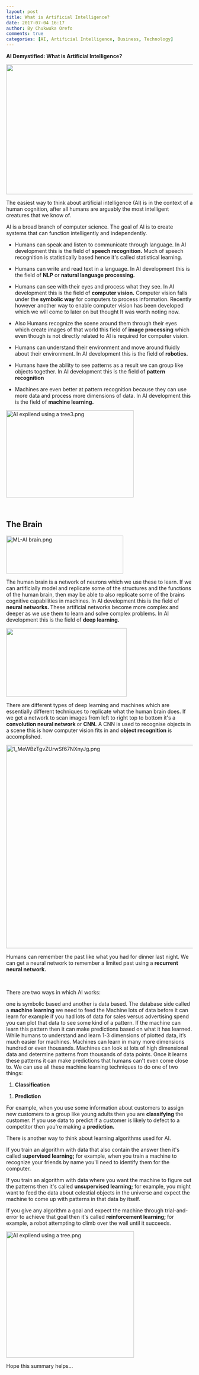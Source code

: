 ```yaml
---
layout: post
title: What is Artificial Intelligence?
date: 2017-07-04 16:17
author: By Chukwuka Orefo
comments: true
categories: [AI, Artificial Intelligence, Business, Technology]
---
```

<b>AI Demystified: What is Artificial Intelligence? </b>

<b><img title="" src="https://apragmatic.files.wordpress.com/2018/08/null1.png" alt="" width="624" height="350" /></b>

The easiest way to think about artificial intelligence (AI) is in the context of a human cognition, after all humans are arguably the most intelligent creatures that we know of.

AI is a broad branch of computer science. The goal of AI is to create systems that can function intelligently and independently.
<ul>
	<li>Humans can speak and listen to communicate through language. In AI development this is the field of <b>speech recognition.</b> Much of speech recognition is statistically based hence it's called statistical learning.</li>
</ul>
<ul>
	<li>Humans can write and read text in a language. In AI development this is the field of <b>NLP</b> or <b>natural language processing.</b></li>
</ul>
<ul>
	<li>Humans can see with their eyes and process what they see. In AI development this is the field of <b>computer vision.</b> Computer vision falls under the <b>symbolic way</b> for computers to process information. Recently however another way to enable computer vision has been developed which we will come to later on but thought It was worth noting now.</li>
</ul>
<ul>
	<li>Also Humans recognize the scene around them through their eyes which create images of that world this field of <b>image processing</b> which even though is not directly related to AI is required for computer vision.</li>
</ul>
<ul>
	<li>Humans can understand their environment and move around fluidly about their environment. In AI development this is the field of <b>robotics.</b></li>
</ul>
<ul>
	<li>Humans have the ability to see patterns as a result we can group like objects together. In AI development this is the field of <b>pattern recognition</b></li>
</ul>
<ul>
	<li>Machines are even better at pattern recognition because they can use more data and process more dimensions of data. In AI development this is the field of <b>machine learning.</b></li>
</ul>
<img class="alignnone size-full wp-image-136" src="https://apragmatic.files.wordpress.com/2017/07/ai-expliend-using-a-tree3.png" alt="AI expliend using a tree3.png" width="344" height="235" />

&nbsp;
<h2><b>The Brain</b></h2>
<img class="alignnone size-full wp-image-133" src="https://apragmatic.files.wordpress.com/2017/07/ml-ai-brain.png" alt="ML-AI brain.png" width="316" height="102" />

The human brain is a network of neurons which we use these to learn. If we can artificially model and replicate some of the structures and the functions of the human brain, then may be able to also replicate some of the brains cognitive capabilities in machines. In AI development this is the field of <b>neural networks. </b>These artificial networks become more complex and deeper as we use them to learn and solve complex problems. In AI development this is the field of <b>deep learning.</b>

<b><img title="" src="https://apragmatic.files.wordpress.com/2018/08/image5.png" alt="" width="325" height="185" /></b>

There are different types of deep learning and machines which are essentially different techniques to replicate what the human brain does. If we get a network to scan images from left to right top to bottom it's a <b>convolution neural network </b>or <b>CNN.</b> A CNN is used to recognise objects in a scene this is how computer vision fits in and <b>object recognition</b> is accomplished.

<img class="alignnone size-full wp-image-138" src="https://apragmatic.files.wordpress.com/2017/07/1_mewbztgvzurwsf67nxnyjg.png" alt="1_MeWBzTgvZUrwSf67NXnyJg.png" width="857" height="548" />

Humans can remember the past like what you had for dinner last night. We can get a neural network to remember a limited past using a <b>recurrent neural network.</b>

&nbsp;

There are two ways in which AI works:

one is symbolic based and another is data based. The database side called a <b>machine learning</b> we need to feed the Machine lots of data before it can learn for example if you had lots of data for sales versus advertising spend you can plot that data to see some kind of a pattern. If the machine can learn this pattern then it can make predictions based on what it has learned. While humans to understand and learn 1-3 dimensions of plotted data, it’s much easier for machines. Machines can learn in many more dimensions hundred or even thousands. Machines can look at lots of high dimensional data and determine patterns from thousands of data points. Once it learns these patterns it can make predictions that humans can't even come close to. We can use all these machine learning techniques to do one of two things:
<ol>
	<li><b>Classification </b></li>
</ol>
<ol>
	<li><b>Prediction</b></li>
</ol>
For example, when you use some information about customers to assign new customers to a group like young adults then you are <b>classifying</b> the customer. If you use data to predict if a customer is likely to defect to a competitor then you're making a <b>prediction.</b>

There is another way to think about learning algorithms used for AI.

If you train an algorithm with data that also contain the answer then it's called s<b>upervised learning;</b> for example, when you train a machine to recognize your friends by name you'll need to identify them for the computer.

If you train an algorithm with data where you want the machine to figure out the patterns then it's called <b>unsupervised learning;</b> for example, you might want to feed the data about celestial objects in the universe and expect the machine to come up with patterns in that data by itself.

If you give any algorithm a goal and expect the machine through trial-and-error to achieve that goal then it's called <b>reinforcement learning; </b>for example, a robot attempting to climb over the wall until it succeeds.

<img class="alignnone size-full wp-image-139" src="https://apragmatic.files.wordpress.com/2017/07/ai-expliend-using-a-tree2.png" alt="AI expliend using a tree.png" width="345" height="340" />

Hope this summary helps...
